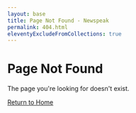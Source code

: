 ```yaml
---
layout: base
title: Page Not Found - Newspeak
permalink: 404.html
eleventyExcludeFromCollections: true
---
```


<!DOCTYPE html>
<html>
<head>
    <title>Page Not Found</title>
</head>
<body>
    <h1>Page Not Found</h1>
    <p>The page you're looking for doesn't exist.</p>
    <p><a href="/">Return to Home</a></p>
</body>
</html>
